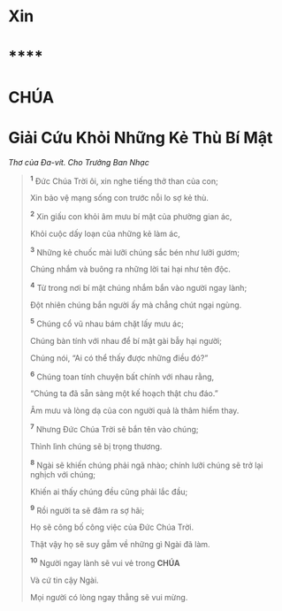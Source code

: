# Xin

# \*\*\*\*

# CHÚA

# Giải Cứu Khỏi Những Kẻ Thù Bí Mật

_Thơ của Đa-vít. Cho Trưởng Ban Nhạc_

> <sup><b>1</b></sup> Đức Chúa Trời ôi, xin nghe tiếng thở than của con;
>
> Xin bảo vệ mạng sống con trước nỗi lo sợ kẻ thù.
>
> <sup><b>2</b></sup> Xin giấu con khỏi âm mưu bí mật của phường gian ác,
>
> Khỏi cuộc dấy loạn của những kẻ làm ác,
>
> <sup><b>3</b></sup> Những kẻ chuốc mài lưỡi chúng sắc bén như lưỡi gươm;
>
> Chúng nhắm và buông ra những lời tai hại như tên độc.
>
> <sup><b>4</b></sup> Từ trong nơi bí mật chúng nhắm bắn vào người ngay lành;
>
> Đột nhiên chúng bắn người ấy mà chẳng chút ngại ngùng.
>
> <sup><b>5</b></sup> Chúng cổ vũ nhau bám chặt lấy mưu ác;
>
> Chúng bàn tính với nhau để bí mật gài bẫy hại người;
>
> Chúng nói, “Ai có thể thấy được những điều đó?”
>
> <sup><b>6</b></sup> Chúng toan tính chuyện bất chính với nhau rằng,
>
> “Chúng ta đã sẵn sàng một kế hoạch thật chu đáo.”
>
> Âm mưu và lòng dạ của con người quả là thâm hiểm thay.
>
> <sup><b>7</b></sup> Nhưng Đức Chúa Trời sẽ bắn tên vào chúng;
>
> Thình lình chúng sẽ bị trọng thương.
>
> <sup><b>8</b></sup> Ngài sẽ khiến chúng phải ngã nhào; chính lưỡi chúng sẽ trở lại nghịch với chúng;
>
> Khiến ai thấy chúng đều cũng phải lắc đầu;
>
> <sup><b>9</b></sup> Rồi người ta sẽ đâm ra sợ hãi;
>
> Họ sẽ công bố công việc của Đức Chúa Trời.
>
> Thật vậy họ sẽ suy gẫm về những gì Ngài đã làm.
>
> <sup><b>10</b></sup> Người ngay lành sẽ vui vẻ trong **CHÚA**
>
> Và cứ tin cậy Ngài.
>
> Mọi người có lòng ngay thẳng sẽ vui mừng.
